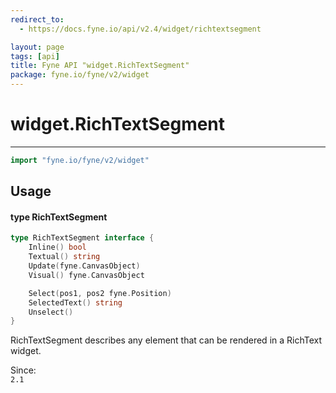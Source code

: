 ```yaml
---
redirect_to:
  - https://docs.fyne.io/api/v2.4/widget/richtextsegment

layout: page
tags: [api]
title: Fyne API "widget.RichTextSegment"
package: fyne.io/fyne/v2/widget
---
```

# widget.RichTextSegment
---

```go
import "fyne.io/fyne/v2/widget"
```

## Usage

#### type RichTextSegment

```go
type RichTextSegment interface {
	Inline() bool
	Textual() string
	Update(fyne.CanvasObject)
	Visual() fyne.CanvasObject

	Select(pos1, pos2 fyne.Position)
	SelectedText() string
	Unselect()
}
```

RichTextSegment describes any element that can be rendered in a RichText widget.


<div class="since">Since: <code>
2.1</code></div>
